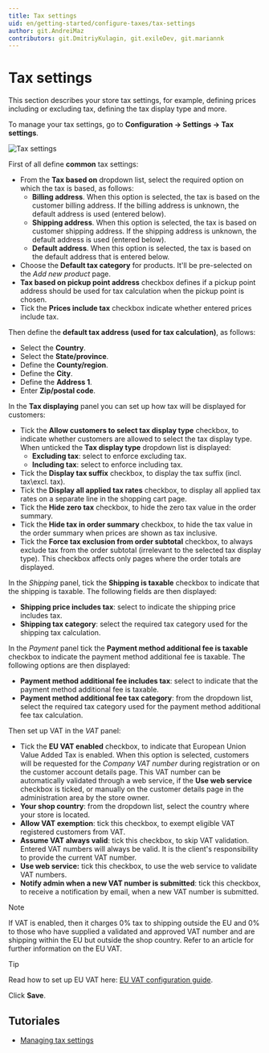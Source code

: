 ```yaml
---
title: Tax settings
uid: en/getting-started/configure-taxes/tax-settings
author: git.AndreiMaz
contributors: git.DmitriyKulagin, git.exileDev, git.mariannk
---
```


# Tax settings

This section describes your store tax settings, for example, defining prices including or excluding tax, defining the tax display type and more.

To manage your tax settings, go to **Configuration → Settings → Tax settings**.

![Tax settings](_static/tax-settings/tax-settings.jpg)

First of all define **common** tax settings:
* From the **Tax based on** dropdown list, select the required option on which the tax is based, as follows:
  * **Billing address**. When this option is selected, the tax is based on the customer billing address. If the billing address is unknown, the default address is used (entered below).
  * **Shipping address**. When this option is selected, the tax is based on customer shipping address. If the shipping address is unknown, the default address is used (entered below).
  * **Default address**. When this option is selected, the tax is based on the default address that is entered below.
* Choose the **Default tax category** for products. It'll be pre-selected on the *Add new product* page.
* **Tax based on pickup point address** checkbox defines if a pickup point address should be used for tax calculation when the pickup point is chosen.
* Tick the **Prices include tax** checkbox indicate whether entered prices include tax.

Then define the **default tax address (used for tax calculation)**, as follows:
* Select the **Country**.
* Select the **State/province**.
* Define the **County/region**.
* Define the **City**.
* Define the **Address 1**.
* Enter **Zip/postal code**.

In the **Tax displaying** panel you can set up how tax will be displayed for customers:
* Tick the **Allow customers to select tax display type** checkbox, to indicate whether customers are allowed to select the tax display type. When unticked the **Tax display type** dropdown list is displayed:
  * **Excluding tax**: select to enforce excluding tax.
  * **Including tax**: select to enforce including tax.
* Tick the **Display tax suffix** checkbox, to display the tax suffix (incl. tax\excl. tax).
* Tick the **Display all applied tax rates** checkbox, to display all applied tax rates on a separate line in the shopping cart page.
* Tick the **Hide zero tax** checkbox, to hide the zero tax value in the order summary.
* Tick the **Hide tax in order summary** checkbox, to hide the tax value in the order summary when prices are shown as tax inclusive.
* Tick the **Force tax exclusion from order subtotal** checkbox, to always exclude tax from the order subtotal (irrelevant to the selected tax display type). This checkbox affects only pages where the order totals are displayed.

In the *Shipping* panel, tick the **Shipping is taxable** checkbox to indicate that the shipping is taxable. The following fields are then displayed:
* **Shipping price includes tax**: select to indicate the shipping price includes tax.
* **Shipping tax category**: select the required tax category used for the shipping tax calculation.

In the *Payment* panel tick the **Payment method additional fee is taxable** checkbox to indicate the payment method additional fee is taxable. The following options are then displayed:
* **Payment method additional fee includes tax**: select to indicate that the payment method additional fee is taxable.
* **Payment method additional fee tax category**: from the dropdown list, select the required tax category used for the payment method additional fee tax calculation.

Then set up VAT in the *VAT* panel:
* Tick the **EU VAT enabled** checkbox, to indicate that European Union Value Added Tax is enabled. When this option is selected, customers will be requested for the *Company VAT number* during registration or on the customer account details page. This VAT number can be automatically validated through a web service, if the **Use web service** checkbox is ticked, or manually on the customer details page in the administration area by the store owner.
* **Your shop country**: from the dropdown list, select the country where your store is located.
* **Allow VAT exemption**: tick this checkbox, to exempt eligible VAT registered customers from VAT.
* **Assume VAT always valid**: tick this checkbox, to skip VAT validation. Entered VAT numbers will always be valid. It is the client's responsibility to provide the current VAT number.
* **Use web service:** tick this checkbox, to use the web service to validate VAT numbers.
* **Notify admin when a new VAT number is submitted**: tick this checkbox, to receive a notification by email, when a new VAT number is submitted.

> [!NOTE]
> 
> If VAT is enabled, then it charges 0% tax to shipping outside the EU and 0% to those who have supplied a validated and approved VAT number and are shipping within the EU but outside the shop country. Refer to an article for further information on the EU VAT.

> [!TIP]
>
> Read how to set up EU VAT here: [EU VAT configuration guide](xref:en/getting-started/configure-taxes/index#eu-vat-configuration-guide).

Click **Save**.

## Tutoriales

* [Managing tax settings](https://www.youtube.com/watch?v=8iF5nQvIoLs&feature=youtu.be)
